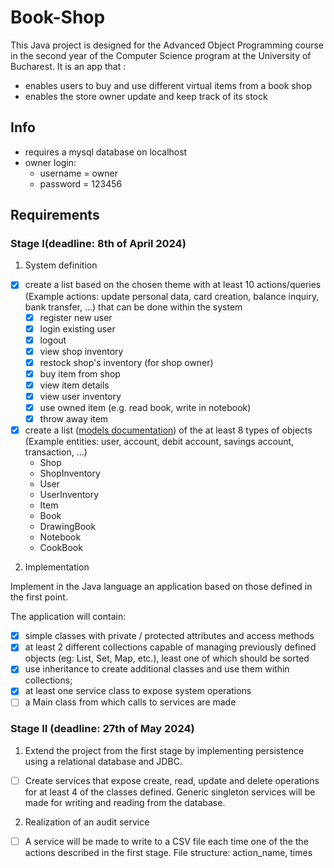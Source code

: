 # Book-Shop
This Java project is designed for the Advanced Object Programming course in the second year of the Computer Science program at the University of Bucharest. 
It is an app that :
- enables users to buy and use different virtual items from a book shop
- enables the store owner update and keep track of its stock


## Info
- requires a mysql database on localhost
- owner login:
     - username = owner
     - password = 123456

## Requirements

### Stage I(deadline: 8th of April 2024)
1. System definition
- [x] create a list based on the chosen theme with at least 10 actions/queries (Example actions: update personal data,
card creation, balance inquiry, bank transfer, ...) that can be done within the system
   - [x] register new user
   - [x] login existing user
   - [x] logout 
   - [x] view shop inventory
   - [x] restock shop's inventory (for shop owner)
   - [x] buy item from shop
   - [x] view item details
   - [x] view user inventory
   - [x] use owned item (e.g. read book, write in notebook)
   - [x] throw away item
- [x] create a list ([models documentation](documentation/models.md)) of the
at least 8 types of objects (Example entities: user, account, debit account, savings account, transaction, ...)
    - Shop
    - ShopInventory
    - User
    - UserInventory
    - Item
    - Book
    - DrawingBook
    - Notebook
    - CookBook

2. Implementation

Implement in the Java language an application based on those defined in the first point.

The application will contain:
- [x] simple classes with private / protected attributes and access methods
- [x] at least 2 different collections capable of managing previously defined objects (eg: List, Set, Map, etc.), least one of which should be sorted
- [x] use inheritance to create additional classes and use them within collections;
- [x] at least one service class to expose system operations
- [ ] a Main class from which calls to services are made

### Stage II (deadline: 27th of May 2024)
1. Extend the project from the first stage by implementing persistence using a relational database
and JDBC.
 - [ ] Create services that expose create, read, update and delete operations for at least 4 of the classes
defined. Generic singleton services will be made for writing and reading from the database.

2. Realization of an audit service
- [ ] A service will be made to write to a CSV file each time one of the
the actions described in the first stage. File structure: action_name, times
